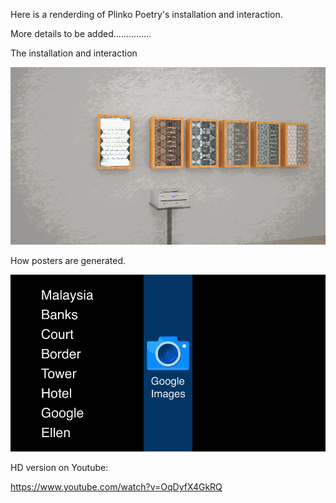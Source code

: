 Here is a renderding of Plinko Poetry's installation and interaction.

More details to be added...............

The installation and interaction

![Rendered GIF](../project_images/Render_animation.gif?raw=true "Rendered GIF")

How posters are generated.

![Rendered GIF](../project_images/Poster_generation.gif?raw=true "Rendered GIF")

HD version on Youtube:

https://www.youtube.com/watch?v=OqDyfX4GkRQ
